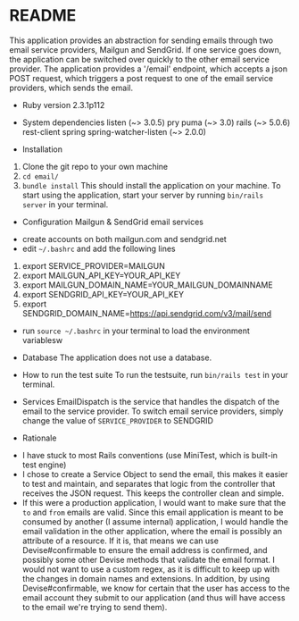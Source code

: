 # README

This application provides an abstraction for sending emails through two email service providers, Mailgun and SendGrid.
If one service goes down, the application can be switched over quickly to the other email service provider.
The application provides a '/email' endpoint, which accepts a json POST request, which triggers a post request to one of the email service providers, which sends the email.

* Ruby version
2.3.1p112

* System dependencies
listen (~> 3.0.5)
pry
puma (~> 3.0)
rails (~> 5.0.6)
rest-client
spring
spring-watcher-listen (~> 2.0.0)

* Installation
1. Clone the git repo to your own machine
1. `cd email/`
1. `bundle install`
This should install the application on your machine.
To start using the application, start your server by running `bin/rails server` in your terminal.

* Configuration
Mailgun & SendGrid email services
- create accounts on both mailgun.com and sendgrid.net
- edit `~/.bashrc` and add the following lines
1. export SERVICE_PROVIDER=MAILGUN
1. export MAILGUN_API_KEY=YOUR_API_KEY
1. export MAILGUN_DOMAIN_NAME=YOUR_MAILGUN_DOMAINNAME
1. export SENDGRID_API_KEY=YOUR_API_KEY
1. export SENDGRID_DOMAIN_NAME=https://api.sendgrid.com/v3/mail/send
- run `source ~/.bashrc` in your terminal to load the environment variablesw

* Database
The application does not use a database.

* How to run the test suite
To run the testsuite, run `bin/rails test` in your terminal.

* Services
EmailDispatch is the service that handles the dispatch of the email to the service provider.
To switch email service providers, simply change the value of `SERVICE_PROVIDER` to SENDGRID

* Rationale
- I have stuck to most Rails conventions (use MiniTest, which is built-in test engine)
- I chose to create a Service Object to send the email, this makes it easier to test and maintain, and separates that logic from the controller that receives the JSON request. This keeps the controller clean and simple.
- If this were a production application, I would want to make sure that the `to` and `from` emails are valid. Since this email application is meant to be consumed by another (I assume internal) application, I would handle the email validation in the other application, where the email is possibly an attribute of a resource. If it is, that means we can use Devise#confirmable to ensure the email address is confirmed, and possibly some other Devise methods that validate the email format. I would not want to use a custom regex, as it is difficult to keep up with the changes in domain names and extensions. In addition, by using Devise#confirmable, we know for certain that the user has access to the email account they submit to our application (and thus will have access to the email we're trying to send them).
